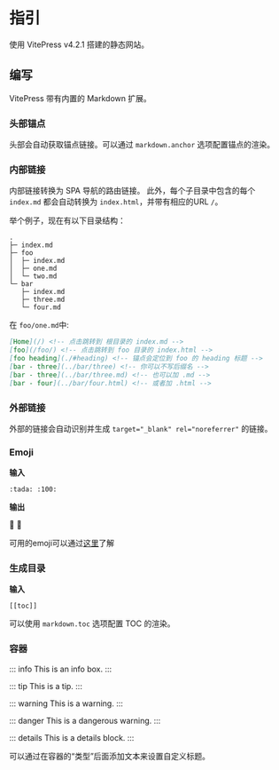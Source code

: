 # 指引

使用 VitePress v4.2.1 搭建的静态网站。

## 编写

VitePress 带有内置的 Markdown 扩展。

### 头部锚点

头部会自动获取锚点链接。可以通过 `markdown.anchor` 选项配置锚点的渲染。

### 内部链接

内部链接转换为 SPA 导航的路由链接。 此外，每个子目录中包含的每个 `index.md` 都会自动转换为 `index.html`，并带有相应的URL `/`。

举个例子，现在有以下目录结构：

```
.
├─ index.md
├─ foo
│  ├─ index.md
│  ├─ one.md
│  └─ two.md
└─ bar
   ├─ index.md
   ├─ three.md
   └─ four.md
```

在 `foo/one.md`中:

```markdown
[Home](/) <!-- 点击跳转到 根目录的 index.md -->
[foo](/foo/) <!-- 点击跳转到 foo 目录的 index.html -->
[foo heading](./#heading) <!-- 锚点会定位到 foo 的 heading 标题 -->
[bar - three](../bar/three) <!-- 你可以不写后缀名 -->
[bar - three](../bar/three.md) <!-- 也可以加 .md -->
[bar - four](../bar/four.html) <!-- 或者加 .html -->
```

### 外部链接

外部的链接会自动识别并生成 `target="_blank" rel="noreferrer"` 的链接。

### Emoji

**输入**

```
:tada: :100:
```

**输出**

🎉 💯

可用的emoji可以通过[这里](https://github.com/markdown-it/markdown-it-emoji/blob/master/lib/data/full.json)了解

### 生成目录

**输入**

```
[[toc]]
```

可以使用 `markdown.toc` 选项配置 TOC 的渲染。

### 容器

::: info
This is an info box.
:::

::: tip
This is a tip.
:::

::: warning
This is a warning.
:::

::: danger
This is a dangerous warning.
:::

::: details
This is a details block.
:::

可以通过在容器的“类型”后面添加文本来设置自定义标题。
